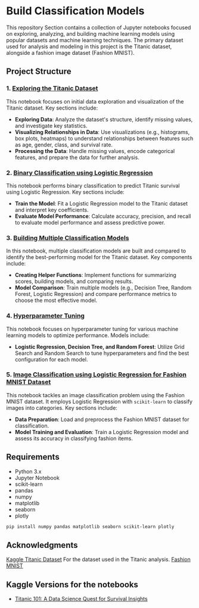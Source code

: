 # Build Classification Models

This repository Section contains a collection of Jupyter notebooks focused on exploring, analyzing, and building machine learning models using popular datasets and machine learning techniques. The primary dataset used for analysis and modeling in this project is the Titanic dataset, alongside a fashion image dataset (Fashion MNIST).

## Project Structure

### 1. [Exploring the Titanic Dataset](01.ExploringTheTitanicDataset.ipynb)
This notebook focuses on initial data exploration and visualization of the Titanic dataset. Key sections include:
   - **Exploring Data**: Analyze the dataset's structure, identify missing values, and investigate key statistics.
   - **Visualizing Relationships in Data**: Use visualizations (e.g., histograms, box plots, heatmaps) to understand relationships between features such as age, gender, class, and survival rate.
   - **Processing the Data**: Handle missing values, encode categorical features, and prepare the data for further analysis.

### 2. [Binary Classification using Logistic Regression](02.BinaryClassification_LR_Titanic.ipynb)
This notebook performs binary classification to predict Titanic survival using Logistic Regression. Key sections include:
   - **Train the Model**: Fit a Logistic Regression model to the Titanic dataset and interpret key coefficients.
   - **Evaluate Model Performance**: Calculate accuracy, precision, and recall to evaluate model performance and assess predictive power.

### 3. [Building Multiple Classification Models](03.MultipleClassificationModels.ipynb)
In this notebook, multiple classification models are built and compared to identify the best-performing model for the Titanic dataset. Key components include:
   - **Creating Helper Functions**: Implement functions for summarizing scores, building models, and comparing results.
   - **Model Comparison**: Train multiple models (e.g., Decision Tree, Random Forest, Logistic Regression) and compare performance metrics to choose the most effective model.

### 4. [Hyperparameter Tuning](04.HyperparameterTuning.ipynb)
This notebook focuses on hyperparameter tuning for various machine learning models to optimize performance. Models include:
   - **Logistic Regression, Decision Tree, and Random Forest**: Utilize Grid Search and Random Search to tune hyperparameters and find the best configuration for each model.

### 5. [Image Classification using Logistic Regression for Fashion MNIST Dataset](05.ImageClassification_LR_MNIST.ipynb)
This notebook tackles an image classification problem using the Fashion MNIST dataset. It employs Logistic Regression with `scikit-learn` to classify images into categories. Key sections include:
   - **Data Preparation**: Load and preprocess the Fashion MNIST dataset for classification.
   - **Model Training and Evaluation**: Train a Logistic Regression model and assess its accuracy in classifying fashion items.

## Requirements
- Python 3.x
- Jupyter Notebook
- scikit-learn
- pandas
- numpy
- matplotlib
- seaborn
- plotly

```bash
pip install numpy pandas matplotlib seaborn scikit-learn plotly

```
## Acknowledgments

[Kaggle Titanic Dataset](https://www.kaggle.com/competitions/titanic/data) For the dataset used in the Titanic analysis.
[Fashion MNIST](https://github.com/zalandoresearch/fashion-mnist)


## Kaggle Versions for the notebooks
- [Titanic 101: A Data Science Quest for Survival Insights ](https://www.kaggle.com/code/iamagamy/titanic-survival-secrets)